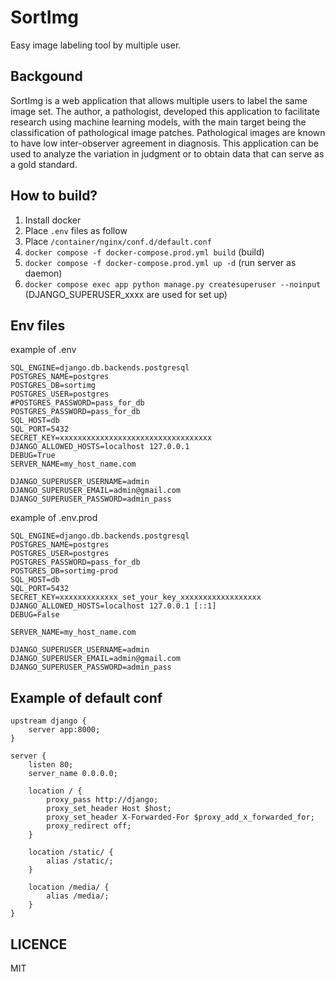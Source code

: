 # SortImg
Easy image labeling tool by multiple user.

## Backgound
SortImg is a web application that allows multiple users to label the same image set. The author, a pathologist, developed this application to facilitate research using machine learning models, with the main target being the classification of pathological image patches. Pathological images are known to have low inter-observer agreement in diagnosis. This application can be used to analyze the variation in judgment or to obtain data that can serve as a gold standard.


## How to build?
1. Install docker
2. Place `.env` files as follow
3. Place `/container/nginx/conf.d/default.conf`
4. `docker compose -f docker-compose.prod.yml build` (build)
5. `docker compose -f docker-compose.prod.yml up -d` (run server as daemon) 
6. `docker compose exec app python manage.py createsuperuser --noinput` (DJANGO_SUPERUSER_xxxx are used for set up)

## Env files
example of .env
```
SQL_ENGINE=django.db.backends.postgresql
POSTGRES_NAME=postgres
POSTGRES_DB=sortimg
POSTGRES_USER=postgres
#POSTGRES_PASSWORD=pass_for_db
POSTGRES_PASSWORD=pass_for_db
SQL_HOST=db
SQL_PORT=5432
SECRET_KEY=xxxxxxxxxxxxxxxxxxxxxxxxxxxxxxxxxx
DJANGO_ALLOWED_HOSTS=localhost 127.0.0.1
DEBUG=True
SERVER_NAME=my_host_name.com

DJANGO_SUPERUSER_USERNAME=admin
DJANGO_SUPERUSER_EMAIL=admin@gmail.com
DJANGO_SUPERUSER_PASSWORD=admin_pass
```


example of .env.prod
```
SQL_ENGINE=django.db.backends.postgresql
POSTGRES_NAME=postgres
POSTGRES_USER=postgres
POSTGRES_PASSWORD=pass_for_db
POSTGRES_DB=sortimg-prod
SQL_HOST=db
SQL_PORT=5432
SECRET_KEY=xxxxxxxxxxxxx_set_your_key_xxxxxxxxxxxxxxxxxx
DJANGO_ALLOWED_HOSTS=localhost 127.0.0.1 [::1]
DEBUG=False

SERVER_NAME=my_host_name.com

DJANGO_SUPERUSER_USERNAME=admin
DJANGO_SUPERUSER_EMAIL=admin@gmail.com
DJANGO_SUPERUSER_PASSWORD=admin_pass
```

## Example of default conf
``` 
upstream django {
    server app:8000;
}

server {
    listen 80;
    server_name 0.0.0.0;

    location / {
        proxy_pass http://django;
        proxy_set_header Host $host;
        proxy_set_header X-Forwarded-For $proxy_add_x_forwarded_for;
        proxy_redirect off;
    }
    
    location /static/ {
		alias /static/;
	}

    location /media/ {
		alias /media/;
	}
}
```

## LICENCE
MIT